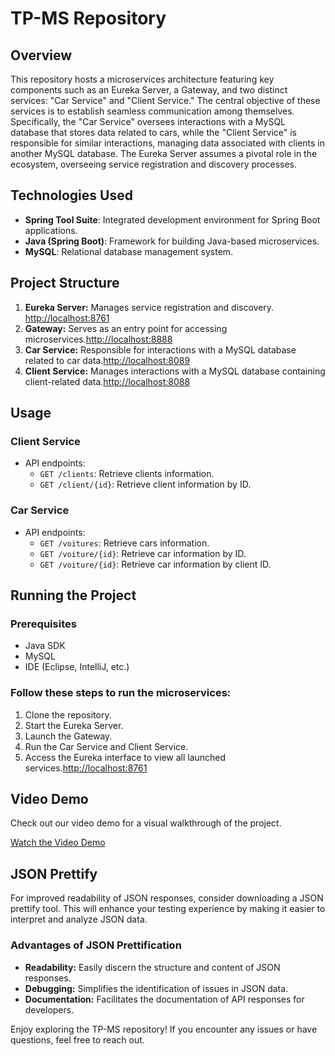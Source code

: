 # TP-MS Repository

## Overview

This repository hosts a microservices architecture featuring key components such as an Eureka Server, a Gateway, and two distinct services: "Car Service" and "Client Service." The central objective of these services is to establish seamless communication among themselves. Specifically, the "Car Service" oversees interactions with a MySQL database that stores data related to cars, while the "Client Service" is responsible for similar interactions, managing data associated with clients in another MySQL database. The Eureka Server assumes a pivotal role in the ecosystem, overseeing service registration and discovery processes.

## Technologies Used

- **Spring Tool Suite**: Integrated development environment for Spring Boot applications.
- **Java (Spring Boot)**: Framework for building Java-based microservices.
- **MySQL**: Relational database management system.

## Project Structure

1. **Eureka Server:** Manages service registration and discovery. [http://localhost:8761](http://localhost:8761)
2. **Gateway:** Serves as an entry point for accessing microservices.[http://localhost:8888](http://localhost:8888)
3. **Car Service:** Responsible for interactions with a MySQL database related to car data.[http://localhost:8089](http://localhost:8089)
4. **Client Service:** Manages interactions with a MySQL database containing client-related data.[http://localhost:8088](http://localhost:8088)

## Usage

### Client Service


- API endpoints:
  - `GET /clients`: Retrieve clients information.
  - `GET /client/{id}`: Retrieve client information by ID.
  <!-- Provide additional usage details or examples -->

### Car Service

- API endpoints:
  -  `GET /voitures`: Retrieve cars information.
  - `GET /voiture/{id}`: Retrieve car information by ID.
  - `GET /voiture/{id}`: Retrieve car information by client ID.



## Running the Project

### Prerequisites

- Java SDK
- MySQL
- IDE (Eclipse, IntelliJ, etc.)

### Follow these steps to run the microservices:

1. Clone the repository.
2. Start the Eureka Server.
3. Launch the Gateway.
4. Run the Car Service and Client Service.
5. Access the Eureka interface to view all launched services.[http://localhost:8761](http://localhost:8761)

## Video Demo

Check out our video demo for a visual walkthrough of the project.

[Watch the Video Demo](https://mega.nz/file/NchBBSYZ#PbGjDmo1oRyORS1_0DfxgWDDujvwEV1OADwzYeqeecU)


## JSON Prettify

For improved readability of JSON responses, consider downloading a JSON prettify tool. This will enhance your testing experience by making it easier to interpret and analyze JSON data.

### Advantages of JSON Prettification

- **Readability:** Easily discern the structure and content of JSON responses.
- **Debugging:** Simplifies the identification of issues in JSON data.
- **Documentation:** Facilitates the documentation of API responses for developers.

Enjoy exploring the TP-MS repository! If you encounter any issues or have questions, feel free to reach out.
